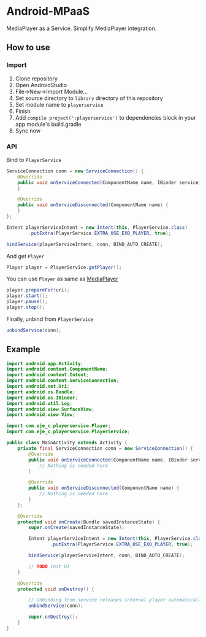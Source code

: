 # Android-MPaaS

MediaPlayer as a Service. Simplify MediaPlayer integration.

## How to use

### Import

1. Clone repository
2. Open AndroidStudio
3. File->New->Import Module...
4. Set source directory to `library` directory of this repository
5. Set module name to `playerservice`
6. Finish
7. Add `compile project(':playerservice')` to dependencies block in your app module's build.gradle
8. Sync now

### API

Bind to `PlayerService`

```java
ServiceConnection conn = new ServiceConnection() {
    @Override
    public void onServiceConnected(ComponentName name, IBinder service) {
    }

    @Override
    public void onServiceDisconnected(ComponentName name) {
    }
};

Intent playerServiceIntent = new Intent(this, PlayerService.class)
        .putExtra(PlayerService.EXTRA_USE_EXO_PLAYER, true);

bindService(playerServiceIntent, conn, BIND_AUTO_CREATE);
```

And get `Player`

```java
Player player = PlayerService.getPlayer();
```

You can use `Player` as same as [MediaPlayer](https://developer.android.com/reference/android/media/MediaPlayer.html)

```java
player.prepareFor(uri);
player.start();
player.pause();
player.stop();
```

Finally, unbind from `PlayerService`

```java
unbindService(conn);
```

## Example

```java
import android.app.Activity;
import android.content.ComponentName;
import android.content.Intent;
import android.content.ServiceConnection;
import android.net.Uri;
import android.os.Bundle;
import android.os.IBinder;
import android.util.Log;
import android.view.SurfaceView;
import android.view.View;

import com.eje_c.playerservice.Player;
import com.eje_c.playerservice.PlayerService;

public class MainActivity extends Activity {
    private final ServiceConnection conn = new ServiceConnection() {
        @Override
        public void onServiceConnected(ComponentName name, IBinder service) {
            // Nothing is needed here
        }

        @Override
        public void onServiceDisconnected(ComponentName name) {
            // Nothing is needed here
        }
    };

    @Override
    protected void onCreate(Bundle savedInstanceState) {
        super.onCreate(savedInstanceState);

        Intent playerServiceIntent = new Intent(this, PlayerService.class)
                .putExtra(PlayerService.EXTRA_USE_EXO_PLAYER, true);

        bindService(playerServiceIntent, conn, BIND_AUTO_CREATE);

        // TODO Init UI
    }

    @Override
    protected void onDestroy() {

        // Unbinding from service releases internal player automatically.
        unbindService(conn);

        super.onDestroy();
    }
}
```
